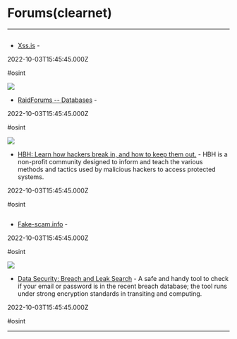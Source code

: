 # Forums(clearnet)

---

![]()

- [Xss.is](https://xss.is) - 

2022-10-03T15:45:45.000Z

#osint

![](https://rdl.ink/render/https%3A%2F%2Fraidforums.com%2FForum-Databases)

- [RaidForums -- Databases](https://raidforums.com/Forum-Databases) - 

2022-10-03T15:45:45.000Z

#osint

![](https://hbh.sh/assets/images/hbh-logo.svg)

- [HBH: Learn how hackers break in, and how to keep them out.](https://hbh.sh/home) - HBH is a non-profit community designed to inform and teach the various methods and tactics used by malicious hackers to access protected systems.

2022-10-03T15:45:45.000Z

#osint

![]()

- [Fake-scam.info](https://www.fake-scam.info) - 

2022-10-03T15:45:45.000Z

#osint

![](https://rdl.ink/render/https%3A%2F%2Fwww.keepds.com%2Fbreach%2Fsearch)

- [Data Security: Breach and Leak Search](https://www.keepds.com/breach/search) - A safe and handy tool to check if your email or password is in the recent breach database; the tool runs under strong encryption standards in transiting and computing.

2022-10-03T15:45:45.000Z

#osint

---

